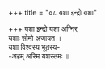 +++
title = "०८ यशा इन्द्रो यशा"

+++
यशा इन्द्रो यशा अग्निर्  
यशाः सोमो अजायत ।  
यशा विश्वस्य भूतस्य-  
-अहम् अस्मि यशस्तमः ॥
